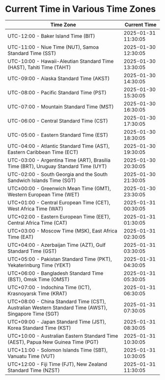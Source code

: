# Current Time in Various Time Zones

| Time Zone | Current Time |
|-----------|--------------|
| UTC-12:00 - Baker Island Time (BIT) | 2025-01-31 11:30:05 |
| UTC-11:00 - Niue Time (NUT), Samoa Standard Time (SST) | 2025-01-30 12:30:05 |
| UTC-10:00 - Hawaii-Aleutian Standard Time (HAST), Tahiti Time (TAHT) | 2025-01-30 13:30:05 |
| UTC-09:00 - Alaska Standard Time (AKST) | 2025-01-30 14:30:05 |
| UTC-08:00 - Pacific Standard Time (PST) | 2025-01-30 15:30:05 |
| UTC-07:00 - Mountain Standard Time (MST) | 2025-01-30 16:30:05 |
| UTC-06:00 - Central Standard Time (CST) | 2025-01-30 17:30:05 |
| UTC-05:00 - Eastern Standard Time (EST) | 2025-01-30 18:30:05 |
| UTC-04:00 - Atlantic Standard Time (AST), Eastern Caribbean Time (ECT) | 2025-01-30 19:30:05 |
| UTC-03:00 - Argentina Time (ART), Brasília Time (BRT), Uruguay Standard Time (UYT) | 2025-01-30 20:30:05 |
| UTC-02:00 - South Georgia and the South Sandwich Islands Time (SGT) | 2025-01-30 21:30:05 |
| UTC±00:00 - Greenwich Mean Time (GMT), Western European Time (WET) | 2025-01-30 23:30:05 |
| UTC+01:00 - Central European Time (CET), West Africa Time (WAT) | 2025-01-31 00:30:05 |
| UTC+02:00 - Eastern European Time (EET), Central Africa Time (CAT) | 2025-01-31 01:30:05 |
| UTC+03:00 - Moscow Time (MSK), East Africa Time (EAT) | 2025-01-31 02:30:05 |
| UTC+04:00 - Azerbaijan Time (AZT), Gulf Standard Time (GST) | 2025-01-31 03:30:05 |
| UTC+05:00 - Pakistan Standard Time (PKT), Yekaterinburg Time (YEKT) | 2025-01-31 04:30:05 |
| UTC+06:00 - Bangladesh Standard Time (BST), Omsk Time (OMST) | 2025-01-31 05:30:05 |
| UTC+07:00 - Indochina Time (ICT), Krasnoyarsk Time (KRAT) | 2025-01-31 06:30:05 |
| UTC+08:00 - China Standard Time (CST), Australian Western Standard Time (AWST), Singapore Time (SGT) | 2025-01-31 07:30:05 |
| UTC+09:00 - Japan Standard Time (JST), Korea Standard Time (KST) | 2025-01-31 08:30:05 |
| UTC+10:00 - Australian Eastern Standard Time (AEST), Papua New Guinea Time (PGT) | 2025-01-31 10:30:05 |
| UTC+11:00 - Solomon Islands Time (SBT), Vanuatu Time (VUT) | 2025-01-31 10:30:05 |
| UTC+12:00 - Fiji Time (FJT), New Zealand Standard Time (NZST) | 2025-01-31 11:30:05 |
